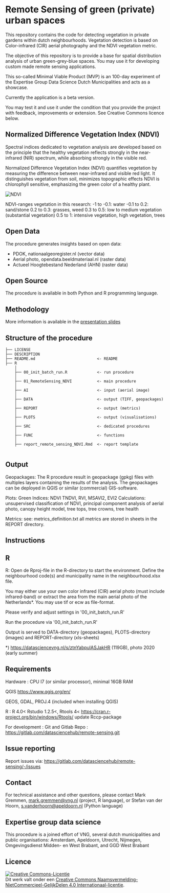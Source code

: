 # Remote Sensing of green (private) urban spaces

This repository contains the code for detecting vegetation in private gardens within dutch neighbourhoods. Vegetation detection is based on Color-infrared (CIR) aerial photography and the NDVI vegetation metric. 

The objective of this repository is to provide a base for spatial distribution analysis of urban green-grey-blue spaces. You may use it for developing custom made remote sensing applications. 

This so-called Minimal Viable Product (MVP) is an 100-day experiment of the Expertise Group Data Science Dutch Municipalities and acts as a showcase. 

Currently the application is a beta version.

You may test it and use it under the condition that you provide the project with feedback, improvements or extension. See Creative Commons licence below. 

## Normalized Difference Vegetation Index (NDVI)
Spectral indices dedicated to vegetation analysis are developed based on the principle that the healthy vegetation reflects strongly in the near-infrared (NIR) spectrum, while absorbing strongly in the visible red.

Normalized Difference Vegetation Index (NDVI) quantifies vegetation by measuring the difference between near-infrared and visible red light. It distinguishes vegetation from soil, minimizes topographic effects
NDVI is chlorophyll sensitive, emphasizing the green color of a healthy plant.

![NDVI](https://eo4geo.sbg.ac.at/IGIK/Sentinel2_Data_and_Vegetation_Indices/NDVI_trees.png)

NDVI-ranges vegetation in this research: 
       -1 to -0.1: water
       -0.1 to 0.2: sand/stone
       0.2 to 0.3: grasses, weed
       0.3 to 0.5: low to medium vegetation (substantial vegetation)
       0.5 to 1: intensive vegetation, high vegetation, trees

## Open Data 
The procedure generates insights based on open data:
- PDOK, nationaalgeoregister.nl (vector data)
- Aerial photo, opendata.beeldmateriaal.nl (raster data)
- Actueel Hoogtebestand Nederland (AHN) (raster data) 

## Open Source
The procedure is available in both Python and R programming language. 

## Methodology
More information is available in the [presentation slides](https://datasciencevng.nl/s/fp97uFYyVmACYZuB)

## Structure of the procedure

```
├── LICENSE
├── DESCRIPTION
├── README.md         					<- README
├── R
	│
	├── 00_init_batch_run.R  	 		<- run procedure
	│
	├── 01_RemoteSensing_NDVI      		<- main procedure
	│
	├── AI				  				<- input (aerial image)
	│
	├── DATA			  				<- output (TIFF, geopackages)
	│
	├── REPORT            				<- output (metrics)
	│
	├── PLOTS             				<- output (visualisations) 
	│	
	├── SRC               				<- dedicated procedures
	│
	├── FUNC 							<- functions
	│
	├── report_remote_sensing_NDVI.Rmd 	<- report template
	

```

## Output
Geopackages:
The R procedure result in geopackage (gpkg) files with multiples layers containing the results of the analysis. The geopackages can be deployed in QGIS or similar (commercial) GIS-software. 

Plots:
Green Indices: NDVI TNDVI, RVI, MSAVI2, EVI2
Calculations: unsupervised classification of NDVI, principal component analysis of aerial photo, canopy height model, tree tops, tree crowns, tree health

Metrics:
see: metrics_definition.txt
all metrics are stored in sheets in the REPORT directory.


## Instructions

## R
R: Open de Rproj-file in the R-directory to start the environment. Define the neighbourhood code(s) and municipality name in the neighbourhood.xlsx file. 

You may either use your own color infrared (CIR) aerial photo (must include infrared-band) or extract the area from the main  aerial photo of the Netherlands*. You may use tif or ecw as file-format. 

Please verify and adjust settings in '00_init_batch_run.R'
 
Run the procedure via '00_init_batch_run.R'

Output is served to DATA-directory (geopackages), PLOTS-directory (images) and REPORT-directory (xls-sheets)

*)
https://datasciencevng.nl/s/ztnYabpulASJakHR (119GB), photo 2020 (early summer)

## Requirements
Hardware : CPU I7 (or similar processor), minimal 16GB RAM 

QGIS
https://www.qgis.org/en/

GEOS, GDAL, PROJ.4 (included when installing QGIS)

R : 
R 4.0<
Rstudio 1.2.5<, 
Rtools 4<
https://cran.r-project.org/bin/windows/Rtools/
update Rccp-package 

For development : Git and Gitlab
Repo : https://gitlab.com/datasciencehub/remote-sensing.git

## Issue reporting
Report issues via:
https://gitlab.com/datasciencehub/remote-sensing/-/issues

## Contact
For technical assistance and other questions, please contact
Mark Gremmen, mark.gremmen@vng.nl (project, R language), or Stefan van der Hoorn, s.vanderhoorn@apeldoorn.nl (Python language)

## Expertise group data science
This procedure is a joined effort of VNG, several dutch municipalities and public organisations: Amsterdam, Apeldoorn, Utrecht, Nijmegen, Omgevingsdienst Midden- en West Brabant, and GGD West Brabant

## Licence
<a rel="license" href="http://creativecommons.org/licenses/by-nc-sa/4.0/"><img alt="Creative Commons-Licentie" style="border-width:0" src="https://i.creativecommons.org/l/by-nc-sa/4.0/88x31.png" /></a><br />Dit werk valt onder een <a rel="license" href="http://creativecommons.org/licenses/by-nc-sa/4.0/">Creative Commons Naamsvermelding-NietCommercieel-GelijkDelen 4.0 Internationaal-licentie</a>.

